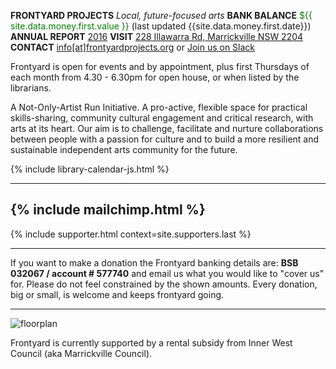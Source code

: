 ---
---

**FRONTYARD PROJECTS** *Local, future-focused arts*
**BANK BALANCE** <span style="color:green">${{ site.data.money.first.value }}</span> (last updated {{site.data.money.first.date}})
**ANNUAL REPORT** [2016](/20170320_FY_StatementsNotes2016.pdf)
**VISIT** [228 Illawarra Rd, Marrickville NSW 2204](https://www.google.com.au/maps/place/228+Illawarra+Rd,+Marrickville+NSW+2204/data=!4m2!3m1!1s0x6b12b0643971d4cf:0xfd04759e18342c41?sa=X&ved=0ahUKEwi7wbr6tt_KAhWo26YKHa5iDxkQ8gEIGzAA)
**CONTACT** [info[at]frontyardprojects.org](mailto:info@frontyardprojects.org) or [Join us on Slack](https://frontyard-slackin.herokuapp.com/)

Frontyard is open for events and by appointment, plus first Thursdays of each month from 4.30 - 6.30pm for open house, or when listed by the librarians.

A Not-Only-Artist Run Initiative. A pro-active, flexible space for practical skills-sharing, community cultural engagement and critical research, with arts at its heart. Our aim is to challenge, facilitate and nurture collaborations between people with a passion for culture and to build a more resilient and sustainable independent arts community for the future.

{% include library-calendar-js.html %}

-------
{% include mailchimp.html %}
------

{% include supporter.html context=site.supporters.last %}

-----

If you want to make a donation the Frontyard banking details are:
**BSB 032067 / account # 577740**
and email us what you would like to "cover us" for. Please do not feel constrained by the shown amounts. Every donation, big or small, is welcome and keeps frontyard going.

------

![floorplan](/images/floorplan.jpg)

Frontyard is currently supported by a rental subsidy from Inner West Council (aka Marrickville Council).

